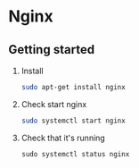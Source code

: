 # Nginx

## Getting started

1. Install

    ```bash
    sudo apt-get install nginx
    ```

1. Check start nginx

    ```bash
    sudo systemctl start nginx
    ```

1. Check that it's running

    ```
    sudo systemctl status nginx
    ```
